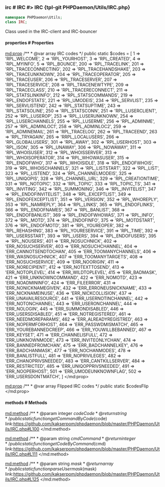 ### irc # IRC #> IRC {tpl-git PHPDaemon/Utils/IRC.php}

```php
namespace PHPDaemon\Utils;
class IRC;
```

Class used in the IRC-client and IRC-bouncer

<!-- include-namespace path="\PHPDaemon\Utils\IRC" level="" access="" -->
#### properties # Properties

<md:prop>
/**
	 * @var array IRC codes
	 */
public static $codes = [
  1 => 'RPL_WELCOME',
  2 => 'RPL_YOURHOST',
  3 => 'RPL_CREATED',
  4 => 'RPL_MYINFO',
  5 => 'RPL_BOUNCE',
  200 => 'RPL_TRACELINK',
  201 => 'RPL_TRACECONNECTING',
  202 => 'RPL_TRACEHANDSHAKE',
  203 => 'RPL_TRACEUNKNOWN',
  204 => 'RPL_TRACEOPERATOR',
  205 => 'RPL_TRACEUSER',
  206 => 'RPL_TRACESERVER',
  207 => 'RPL_TRACESERVICE',
  208 => 'RPL_TRACENEWTYPE',
  209 => 'RPL_TRACECLASS',
  210 => 'RPL_TRACERECONNECT',
  211 => 'RPL_STATSLINKINFO',
  212 => 'RPL_STATSCOMMANDS',
  219 => 'RPL_ENDOFSTATS',
  221 => 'RPL_UMODEIS',
  234 => 'RPL_SERVLIST',
  235 => 'RPL_SERVLISTEND',
  242 => 'RPL_STATSUPTIME',
  243 => 'RPL_STATSOLINE',
  250 => 'RPL_STATSCONN',
  251 => 'RPL_LUSERCLIENT',
  252 => 'RPL_LUSEROP',
  253 => 'RPL_LUSERUNKNOWN',
  254 => 'RPL_LUSERCHANNELS',
  255 => 'RPL_LUSERME',
  256 => 'RPL_ADMINME',
  257 => 'RPL_ADMINLOC1',
  258 => 'RPL_ADMINLOC2',
  259 => 'RPL_ADMINEMAIL',
  261 => 'RPL_TRACELOG',
  262 => 'RPL_TRACEEND',
  263 => 'RPL_TRYAGAIN',
  265 => 'RRPL_LOCALUSERS',
  266 => 'RPL_GLOBALUSERS',
  301 => 'RPL_AWAY',
  302 => 'RPL_USERHOST',
  303 => 'RPL_ISON',
  305 => 'RPL_UNAWAY',
  306 => 'RPL_NOWAWAY',
  311 => 'RPL_WHOISUSER',
  312 => 'RPL_WHOISSERVER',
  313 => 'RPL_WHOISOPERATOR',
  314 => 'RPL_WHOWASUSER',
  315 => 'RPL_ENDOFWHO',
  317 => 'RPL_WHOISIDLE',
  318 => 'RPL_ENDOFWHOIS',
  319 => 'RPL_WHOISCHANNELS',
  321 => 'RPL_LISTSTART',
  322 => 'RPL_LIST',
  323 => 'RPL_LISTEND',
  324 => 'RPL_CHANNELMODEIS',
  325 => 'RPL_UNIQOPIS',
  328 => 'RPL_CHANNEL_URL',
  329 => 'RPL_CREATIONTIME',
  331 => 'RPL_NOTOPIC',
  332 => 'RPL_TOPIC',
  333 => 'RPL_TOPIC_TS',
  341 => 'RPL_INVITING',
  342 => 'RPL_SUMMONING',
  346 => 'RPL_INVITELIST',
  347 => 'RPL_ENDOFINVITELIST',
  348 => 'RPL_EXCEPTLIST',
  349 => 'RPL_ENDOFEXCEPTLIST',
  351 => 'RPL_VERSION',
  352 => 'RPL_WHOREPLY',
  353 => 'RPL_NAMREPLY',
  364 => 'RPL_LINKS',
  365 => 'RPL_ENDOFLINKS',
  366 => 'RPL_ENDOFNAMES',
  367 => 'RPL_BANLIST',
  368 => 'RPL_ENDOFBANLIST',
  369 => 'RPL_ENDOFWHOWAS',
  371 => 'RPL_INFO',
  372 => 'RPL_MOTD',
  374 => 'RPL_ENDOFINFO',
  375 => 'RPL_MOTDSTART',
  376 => 'RPL_ENDOFMOTD',
  381 => 'RPL_YOUREOPER',
  382 => 'RPL_REHASHING',
  383 => 'RPL_YOURESERVICE',
  391 => 'RPL_TIME',
  392 => 'RPL_USERSSTART',
  393 => 'RPL_USERS',
  394 => 'RPL_ENDOFUSERS',
  395 => 'RPL_NOUSERS',
  401 => 'ERR_NOSUCHNICK',
  402 => 'ERR_NOSUCHSERVER',
  403 => 'ERR_NOSUCHCHANNEL',
  404 => 'ERR_CANNOTSENDTOCHAN',
  405 => 'ERR_TOOMANYCHANNELS',
  406 => 'ERR_WASNOSUCHNICK',
  407 => 'ERR_TOOMANYTARGETS',
  408 => 'ERR_NOSUCHSERVICE',
  409 => 'ERR_NOORIGIN',
  411 => 'ERR_NORECIPIENT',
  412 => 'ERR_NOTEXTTOSEND',
  413 => 'ERR_NOTOPLEVEL',
  414 => 'ERR_WILDTOPLEVEL',
  415 => 'ERR_BADMASK',
  421 => 'ERR_UNKNOWNCOMMAND',
  422 => 'ERR_NOMOTD',
  423 => 'ERR_NOADMININFO',
  424 => 'ERR_FILEERROR',
  431 => 'ERR_NONICKNAMEGIVEN',
  432 => 'ERR_ERRONEUSNICKNAME',
  433 => 'ERR_NICKNAMEINUSE',
  436 => 'ERR_NICKCOLLISION',
  437 => 'ERR_UNAVAILRESOURCE',
  441 => 'ERR_USERNOTINCHANNEL',
  442 => 'ERR_NOTONCHANNEL',
  443 => 'ERR_USERONCHANNEL',
  444 => 'ERR_NOLOGIN',
  445 => 'ERR_SUMMONDISABLED',
  446 => 'ERR_USERSDISABLED',
  451 => 'ERR_NOTREGISTERED',
  461 => 'ERR_NEEDMOREPARAMS',
  462 => 'ERR_ALREADYREGISTRED',
  463 => 'ERR_NOPERMFORHOST',
  464 => 'ERR_PASSWDMISMATCH',
  465 => 'ERR_YOUREBANNEDCREEP',
  466 => 'ERR_YOUWILLBEBANNED',
  467 => 'ERR_KEYSET',
  471 => 'ERR_CHANNELISFULL',
  472 => 'ERR_UNKNOWNMODE',
  473 => 'ERR_INVITEONLYCHAN',
  474 => 'ERR_BANNEDFROMCHAN',
  475 => 'ERR_BADCHANNELKEY',
  476 => 'ERR_BADCHANMASK',
  477 => 'ERR_NOCHANMODES',
  478 => 'ERR_BANLISTFULL',
  481 => 'ERR_NOPRIVILEGES',
  482 => 'ERR_CHANOPRIVSNEEDED',
  483 => 'ERR_CANTKILLSERVER',
  484 => 'ERR_RESTRICTED',
  485 => 'ERR_UNIQOPPRIVSNEEDED',
  491 => 'ERR_NOOPERHOST',
  501 => 'ERR_UMODEUNKNOWNFLAG',
  502 => 'ERR_USERSDONTMATCH',
]
</md:prop>

<md:prop>
/**
	 * @var array Flipped IRC codes
	 */
public static $codesFlip
</md:prop>

<div class="clearboth"></div>

#### methods # Methods

<md:method>
/**
	 * @param  integer $code Code
	 * @return string
	 */
public static function getCommandByCode($code)
link:https://github.com/kakserpom/phpdaemon/blob/master/PHPDaemon/Utils/IRC.php#L100
</md:method>

<md:method>
/**
	 * @param  string  $cmd Command
	 * @return integer
	 */
public static function getCodeByCommand($cmd)
link:https://github.com/kakserpom/phpdaemon/blob/master/PHPDaemon/Utils/IRC.php#L111
</md:method>

<md:method>
/**
	 * @param  string $mask
	 * @return array
	 */
public static function parseUsermask($mask)
link:https://github.com/kakserpom/phpdaemon/blob/master/PHPDaemon/Utils/IRC.php#L125
</md:method>

<div class="clearboth"></div>


<!--/ include-namespace -->
